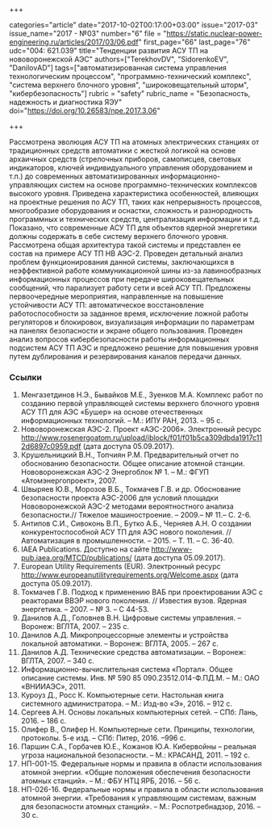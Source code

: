 +++

categories="article"
date="2017-10-02T00:17:00+03:00"
issue="2017-03"
issue_name="2017 - №03"
number="6"
file = "https://static.nuclear-power-engineering.ru/articles/2017/03/06.pdf"
first_page="66"
last_page="76"
udc="004: 621.039"
title="Тенденции развития АСУ ТП на нововоронежской АЭС"
authors=["TerekhovDV", "SidorenkoEV", "DanilovАD"]
tags=["автоматизированная система управления технологическим процессом", "программно-технический комплекс", "система верхнего блочного уровня", "широковещательный шторм", "кибербезопасность"]
rubric = "safety"
rubric_name = "Безопасность, надежность и диагностика ЯЭУ"
doi="https://doi.org/10.26583/npe.2017.3.06"

+++

Рассмотрена эволюция АСУ ТП на атомных электрических станциях от традиционных средств автоматики с жесткой логикой на основе архаичных средств (стрелочных приборов, самописцев, световых индикаторов, ключей индивидуального управления оборудованием и т.п.) до современных автоматизированных информационно-управляющих систем на основе программно-технических комплексов высокого уровня. Приведена характеристика особенностей, влияющих на проектные решения по АСУ ТП, таких как непрерывность процессов, многообразие оборудования и оснастки, сложность и разнородность программных и технических средств, централизация информации и т.д. Показано, что современные АСУ ТП для объектов ядерной энергетики должны содержать в себе систему верхнего блочного уровня. Рассмотрена общая архитектура такой системы и представлен ее состав на примере АСУ ТП НВ АЭС-2. Проведен детальный анализ проблем функционирования данной системы, заключающихся в неэффективной работе коммуникационной шины из-за лавинообразных информационных процессов при передаче широковещательных сообщений, что парализует работу сети и всей АСУ ТП. Предложены первоочередные мероприятия, направленные на повышение устойчивости АСУ ТП: автоматическое восстановление работоспособности за заданное время, исключение ложной работы регуляторов и блокировок, визуализация информации по параметрам на панелях безопасности и экране общего пользования. Проведен анализ вопросов кибербезопасности работы информационных подсистем АСУ ТП АЭС и предложено решение для повышения уровня путем дублирования и резервирования каналов передачи данных.

### Ссылки

1. Менгазетдинов Н.Э., Бывайков М.Е., Зуенков М.А. Комплекс работ по созданию первой управляющей системы верхнего блочного уровня АСУ ТП для АЭС «Бушер» на основе отечественных информационных технологий. – М.: ИПУ РАН, 2013. – 95 c.
2. Нововоронежская АЭС-2. Проект «АЭС-2006». Электронный ресурс http://www.rosenergoatom.ru/upload/iblock/f01/f01b5ca309dbda1917c112d6897c0959.pdf (дата доступа 05.09.2017).
3. Крушельницкий В.Н., Топчиян Р.М. Предварительный отчет по обоснованию безопасности. Общее описание атомной станции. Нововоронежская АЭС-2 Энергоблок № 1. – М.: ФГУП «Атомэнергопроект», 2007.
4. Швыряев Ю.В., Морозов В.Б., Токмачев Г.В. и др. Обоснование безопасности проекта АЭС-2006 для условий площадки Нововоронежской АЭС-2 методами вероятностного анализа безопасности.// Тяжелое машиностроение. – 2009.– № 11.– С. 2-6.
5. Антипов С.И., Сивоконь В.П., Бутко А.Б., Черняев А.Н. О создании конкурентоспособной АСУ ТП для АЭС нового поколения. // Автоматизация в промышленности. – 2015. – Т. 11. – С. 36-40.
6. IAEA Publications. Доступно на сайте http://www-pub.iaea.org/MTCD/publications/ (дата доступа 05.09.2017).
7. European Utility Requirements (EUR). Электронный ресурс http://www.europeanutilityrequirements.org/Welcome.aspx (дата доступа 05.09.2017).
8. Токмачев Г.В. Подход к применению ВАБ при проектировании АЭС с реакторами ВВЭР нового поколения. // Известия вузов. Ядерная энергетика. – 2007. – № 3. – C 44-53.
9. Данилов А.Д., Головнев В.Н. Цифровые системы управления. – Воронеж: ВГЛТА, 2007. – 235 с.
10. Данилов А.Д. Микропроцессорные элементы и устройства локальной автоматики. – Воронеж: ВГЛТА, 2005. – 267 с.
11. Данилов А.Д. Технические средства автоматизации. – Воронеж: ВГЛТА, 2007. – 340 с.
12. Информационно-вычислительная система «Портал». Общее описание системы. Инв. № 590 85 090.23512.014-Ф.ПД.М. – М.: ОАО «ВНИИАЭС», 2011.
13. Куроуз Д., Росс К. Компьютерные сети. Настольная книга системного администратора. – М.: Изд-во «Э», 2016. – 912 с.
14. Сергеев А.Н. Основы локальных компьютерных сетей. – СПб: Лань, 2016. – 186 с.
15. Олифер В., Олифер Н. Компьютерные сети. Принципы, технологии, протоколы. 5-е изд. – СПб: Питер, 2016. –996 с.
16. Паршин С.А., Горбачев Ю.Е., Кожанов Ю.А. Кибервойны – реальная угроза национальной безопасности. – М.: КРАСАНД, 2011. – 192 с.
17. НП-001-15. Федеральные нормы и правила в области использования атомной энергии. «Общие положения обеспечения безопасности атомных станций». – М.: ФБУ НТЦ ЯРБ, 2016. – 56 с.
18. НП-026-16. Федеральные нормы и правила в области использования атомной энергии. «Требования к управляющим системам, важным для безопасности атомных станций». – М.: Роспотребнадзор, 2016. – 30 с.